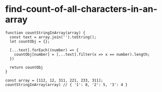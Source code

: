 # find-count-of-all-characters-in-an-array

```
function countStringInArray(array) {
  const text = array.join('').toString();
  let countObj = {};
  
  [...text].forEach((number) => {
    countObj[number] = [...text].filter(x => x == number).length;
  })

  return countObj
}
```

```
const array = [112, 12, 311, 221, 233, 311];
countStringInArray(array) // { '1': 8, '2': 5, '3': 4 }
```
